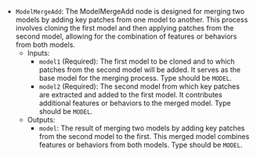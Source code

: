 - `ModelMergeAdd`: The ModelMergeAdd node is designed for merging two models by adding key patches from one model to another. This process involves cloning the first model and then applying patches from the second model, allowing for the combination of features or behaviors from both models.
    - Inputs:
        - `model1` (Required): The first model to be cloned and to which patches from the second model will be added. It serves as the base model for the merging process. Type should be `MODEL`.
        - `model2` (Required): The second model from which key patches are extracted and added to the first model. It contributes additional features or behaviors to the merged model. Type should be `MODEL`.
    - Outputs:
        - `model`: The result of merging two models by adding key patches from the second model to the first. This merged model combines features or behaviors from both models. Type should be `MODEL`.
